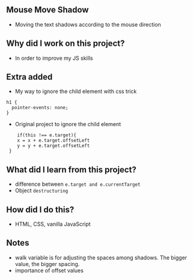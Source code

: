 ## Mouse Move Shadow
- Moving the text shadows according to the mouse direction

## Why did I work on this project?
- In order to improve my JS skills

## Extra added
- My way to ignore the child element with css trick
```
h1 {
  pointer-events: none;
}
```

- Original project to ignore the child element  
```
    if(this !== e.target){
    x = x + e.target.offsetLeft
    y = y + e.target.offsetLeft
 }
```

## What did I learn from this project?
- difference between `e.target and e.currentTarget`
- Object `destructuring`

## How did I do this?
- HTML, CSS, vanilla JavaScript

## Notes
- walk variable is for adjusting the spaces among shadows. The bigger value, the bigger spacing.
- importance of offset values
